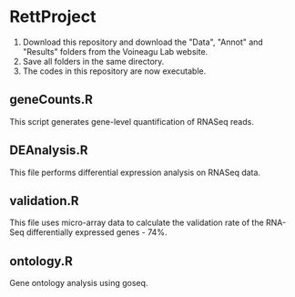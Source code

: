 # RettProject

1. Download this repository and download the "Data", "Annot" and "Results" folders from the Voineagu Lab website. 
2. Save all folders in the same directory. 
3. The codes in this repository are now executable. 

## geneCounts.R ######################################
This script generates gene-level quantification of RNASeq reads. 


## DEAnalysis.R ##################################
This file performs differential expression analysis on RNASeq data.


## validation.R #################################
This file uses micro-array data to calculate the validation rate of the RNA-Seq differentially expressed genes - 74%. 

## ontology.R #################################	
Gene ontology analysis using goseq.

